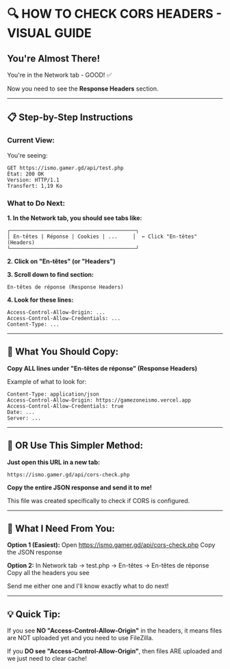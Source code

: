 # 🔍 HOW TO CHECK CORS HEADERS - VISUAL GUIDE

## You're Almost There! 

You're in the Network tab - GOOD! ✅

Now you need to see the **Response Headers** section.

---

## 📋 Step-by-Step Instructions

### Current View:
You're seeing:
```
GET https://ismo.gamer.gd/api/test.php
État: 200 OK
Version: HTTP/1.1
Transfert: 1,19 Ko
```

### What to Do Next:

**1. In the Network tab, you should see tabs like:**
```
┌─────────────────────────────────────────┐
│ En-têtes | Réponse | Cookies | ...     │  ← Click "En-têtes" (Headers)
└─────────────────────────────────────────┘
```

**2. Click on "En-têtes" (or "Headers")**

**3. Scroll down to find section:**
```
En-têtes de réponse (Response Headers)
```

**4. Look for these lines:**
```
Access-Control-Allow-Origin: ...
Access-Control-Allow-Credentials: ...
Content-Type: ...
```

---

## 📸 What You Should Copy:

**Copy ALL lines under "En-têtes de réponse" (Response Headers)**

Example of what to look for:
```
Content-Type: application/json
Access-Control-Allow-Origin: https://gamezoneismo.vercel.app
Access-Control-Allow-Credentials: true
Date: ...
Server: ...
```

---

## 🚨 OR Use This Simpler Method:

**Just open this URL in a new tab:**
```
https://ismo.gamer.gd/api/cors-check.php
```

**Copy the entire JSON response and send it to me!**

This file was created specifically to check if CORS is configured.

---

## 🎯 What I Need From You:

**Option 1 (Easiest):**
Open https://ismo.gamer.gd/api/cors-check.php
Copy the JSON response

**Option 2:**
In Network tab → test.php → En-têtes → En-têtes de réponse
Copy all the headers you see

Send me either one and I'll know exactly what to do next!

---

## 💡 Quick Tip:

If you see **NO "Access-Control-Allow-Origin"** in the headers,
it means files are NOT uploaded yet and you need to use FileZilla.

If you **DO see "Access-Control-Allow-Origin"**,
then files ARE uploaded and we just need to clear cache!
